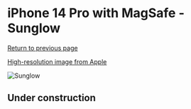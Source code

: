 # iPhone 14 Pro with MagSafe - Sunglow

[Return to previous page](/iphone_14)

[High-resolution image from Apple](https://store.storeimages.cdn-apple.com/8756/as-images.apple.com/is/MPTM3?wid=4500&hei=4500&fmt=png)

<div style="width: 500px"><img src="/almost_uncompressed/MPTM3.webp" alt="Sunglow"></div>

## Under construction
